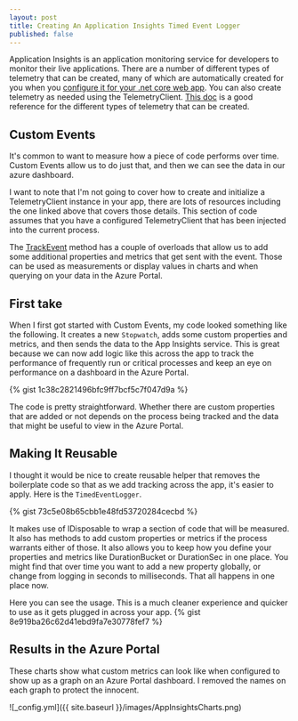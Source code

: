 ```yaml
---
layout: post
title: Creating An Application Insights Timed Event Logger
published: false
---
```


Application Insights is an application monitoring service for developers to monitor their live applications.  There are a number of different types of telemetry that can be created, many of which are automatically created for you when you [configure it for your .net core web app](https://docs.microsoft.com/en-us/azure/azure-monitor/app/asp-net-core).  You can also create telemetry as needed using the TelemetryClient.  [This doc](https://docs.microsoft.com/en-us/azure/azure-monitor/app/api-custom-events-metrics) is a good reference for the different types of telemetry that can be created.

## Custom Events

It's common to want to measure how a piece of code performs over time.  Custom Events allow us to do just that, and then we can see the data in our azure dashboard.  

I want to note that I'm not going to cover how to create and initialize a TelemetryClient instance in your app, there are lots of resources including the one linked above that covers those details.  This section of code assumes that you have a configured TelemetryClient that has been injected into the current process.

The [TrackEvent](https://docs.microsoft.com/en-us/azure/azure-monitor/app/api-custom-events-metrics#trackevent) method has a couple of overloads that allow us to add some additional properties and metrics that get sent with the event.  Those can be used as measurements or display values in charts and when querying on your data in the Azure Portal.  

## First take

When I first got started with Custom Events, my code looked something like the following.  It creates a new `Stopwatch`, adds some custom properties and metrics, and then sends the data to the App Insights service.  This is great because we can now add logic like this across the app to track the performance of frequently run or critical processes and keep an eye on performance on a dashboard in the Azure Portal.

{% gist 1c38c2821496bfc9ff7bcf5c7f047d9a %}

The code is pretty straightforward.  Whether there are custom properties that are added or not depends on the process being tracked and the data that might be useful to view in the Azure Portal.

## Making It Reusable

I thought it would be nice to create reusable helper that removes the boilerplate code so that as we add tracking across the app, it's easier to apply.  Here is the `TimedEventLogger`.

{% gist 73c5e08b65cbb1e48fd53720284cecbd %}

It makes use of IDisposable to wrap a section of code that will be measured.  It also has methods to add custom properties or metrics if the process warrants either of those.  It also allows you to keep how you define your properties and metrics like DurationBucket or DurationSec in one place.  You might find that over time you want to add a new property globally, or change from logging in seconds to milliseconds.  That all happens in one place now.

Here you can see the usage.  This is a much cleaner experience and quicker to use as it gets plugged in across your app.
{% gist 8e919ba26c62d41ebd9fa7e30778fef7 %}

## Results in the Azure Portal

These charts show what custom metrics can look like when configured to show up as a graph on an Azure Portal dashboard.  I removed the names on each graph to protect the innocent.

![_config.yml]({{ site.baseurl }}/images/AppInsightsCharts.png)
